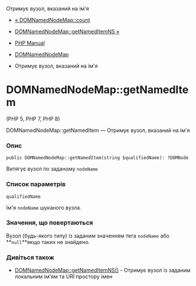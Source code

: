 Отримує вузол, вказаний на ім'я

-   [« DOMNamedNodeMap::count](domnamednodemap.count.html)
    
-   [DOMNamedNodeMap::getNamedItemNS »](domnamednodemap.getnameditemns.html)
    
-   [PHP Manual](index.html)
    
-   [DOMNamedNodeMap](class.domnamednodemap.html)
    
-   Отримує вузол, вказаний на ім'я
    

# DOMNamedNodeMap::getNamedItem

(PHP 5, PHP 7, PHP 8)

DOMNamedNodeMap::getNamedItem — Отримує вузол, вказаний на ім'я

### Опис

```methodsynopsis
public DOMNamedNodeMap::getNamedItem(string $qualifiedName): ?DOMNode
```

Витягує вузол по заданому `nodeName`

### Список параметрів

`qualifiedName`

Ім'я `nodeName` шуканого вузла.

### Значення, що повертаються

Вузол (будь-якого типу) із заданим значенням тега `nodeName` або \*\*`null`\*\*якщо таких не знайдено.

### Дивіться також

-   [DOMNamedNodeMap::getNamedItemNS()](domnamednodemap.getnameditemns.html) - Отримує вузол із заданим локальним ім'ям та URI простору імен
